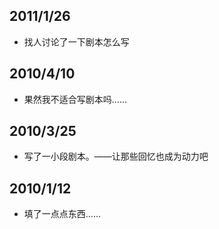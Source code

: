 ## 2011/1/26 ##
  * 找人讨论了一下剧本怎么写

## 2010/4/10 ##
  * 果然我不适合写剧本吗……

## 2010/3/25 ##
  * 写了一小段剧本。——让那些回忆也成为动力吧

## 2010/1/12 ##
  * 填了一点点东西……
